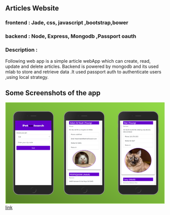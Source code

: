 ## Articles Website  


### frontend : Jade, css, javascript ,bootstrap,bower
### backend  : Node, Express, Mongodb ,Passport oauth

### Description :

Following web app is a simple article webApp which can create, read, update and delete articles. Backend is powered by mongodb and its used mlab to store and retrieve data .It used passport auth to authenticate users ,using local strategy.

## Some Screenshots of the app
![Image](https://github.com/GaneshSrambikal/Pet-Search-web-app/blob/master/ss.png)
  [link](https://github.com/GaneshSrambikal/Pet-Search-web-app/blob/master/ss.png)
